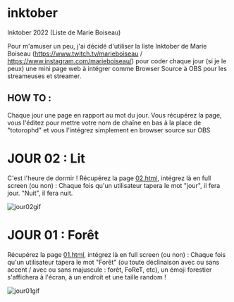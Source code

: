 # inktober
Inktober 2022 (Liste de Marie Boiseau)

Pour m'amuser un peu, j'ai décidé d'utiliser la liste Inktober de Marie Boiseau (https://www.twitch.tv/marieboiseau / https://www.instagram.com/marieboiseau/) pour coder chaque jour (si je le peux) une mini page web à intégrer comme Browser Source à OBS pour les streameuses et streamer. 

## HOW TO : 
Chaque jour une page en rapport au mot du jour. Vous récupérez la page, vous l'éditez pour mettre votre nom de chaîne en bas à la place de "totorophd" et vous l'intégrez simplement en browser source sur OBS

# JOUR 02 : Lit

C'est l'heure de dormir ! Récupérez la page [02.html](02.html), intégrez là en full screen (ou non) : Chaque fois qu'un utilisateur tapera le mot "jour", il fera jour. "Nuit", il fera nuit. 

![jour02gif](https://i.gyazo.com/dc724417fa78b1fc1e9beda81d3a4315.gif)

# JOUR 01 : Forêt

Récupérez la page [01.html](01.html), intégrez là en full screen (ou non) : Chaque fois qu'un utilisateur tapera le mot "Forêt" (ou toute déclinaison avec ou sans accent / avec ou sans majuscule : forêt, FoReT, etc), un émoji forestier s'affichera à l'écran, à un endroit et une taille random !



![jour01gif](https://i.gyazo.com/cb2067c406d25a5b3d0cb8a01c678cde.gif)
